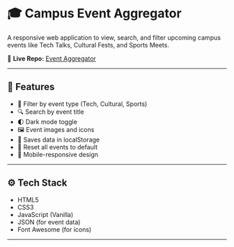 # 🎓 Campus Event Aggregator

A responsive web application to view, search, and filter upcoming campus events like Tech Talks, Cultural Fests, and Sports Meets.

🔗 **Live Repo:** [Event Aggregator](https://github.com/nasreenkhannam/Event-Aggregator)

---

## 📌 Features

- 🎯 Filter by event type (Tech, Cultural, Sports)
- 🔍 Search by event title
- 🌓 Dark mode toggle
- 🖼 Event images and icons
- 💾 Saves data in localStorage
- 🔄 Reset all events to default
- 📱 Mobile-responsive design

---

## ⚙️ Tech Stack

- HTML5
- CSS3
- JavaScript (Vanilla)
- JSON (for event data)
- Font Awesome (for icons)

---